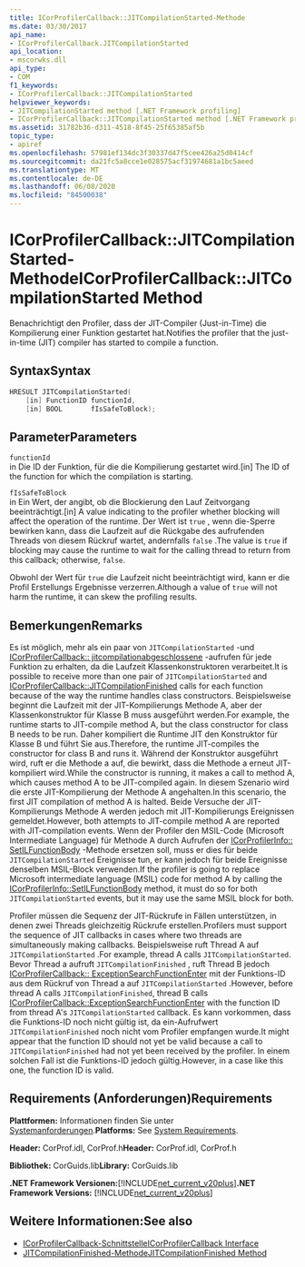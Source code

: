 ```yaml
---
title: ICorProfilerCallback::JITCompilationStarted-Methode
ms.date: 03/30/2017
api_name:
- ICorProfilerCallback.JITCompilationStarted
api_location:
- mscorwks.dll
api_type:
- COM
f1_keywords:
- ICorProfilerCallback::JITCompilationStarted
helpviewer_keywords:
- JITCompilationStarted method [.NET Framework profiling]
- ICorProfilerCallback::JITCompilationStarted method [.NET Framework profiling]
ms.assetid: 31782b36-d311-4518-8f45-25f65385af5b
topic_type:
- apiref
ms.openlocfilehash: 57981ef134dc3f30337d47f5cee426a25d0414cf
ms.sourcegitcommit: da21fc5a8cce1e028575acf31974681a1bc5aeed
ms.translationtype: MT
ms.contentlocale: de-DE
ms.lasthandoff: 06/08/2020
ms.locfileid: "84500038"
---
```

# <a name="icorprofilercallbackjitcompilationstarted-method"></a><span data-ttu-id="b58c4-102">ICorProfilerCallback::JITCompilationStarted-Methode</span><span class="sxs-lookup"><span data-stu-id="b58c4-102">ICorProfilerCallback::JITCompilationStarted Method</span></span>
<span data-ttu-id="b58c4-103">Benachrichtigt den Profiler, dass der JIT-Compiler (Just-in-Time) die Kompilierung einer Funktion gestartet hat.</span><span class="sxs-lookup"><span data-stu-id="b58c4-103">Notifies the profiler that the just-in-time (JIT) compiler has started to compile a function.</span></span>  
  
## <a name="syntax"></a><span data-ttu-id="b58c4-104">Syntax</span><span class="sxs-lookup"><span data-stu-id="b58c4-104">Syntax</span></span>  
  
```cpp  
HRESULT JITCompilationStarted(  
    [in] FunctionID functionId,  
    [in] BOOL       fIsSafeToBlock);  
```  
  
## <a name="parameters"></a><span data-ttu-id="b58c4-105">Parameter</span><span class="sxs-lookup"><span data-stu-id="b58c4-105">Parameters</span></span>  
 `functionId`  
 <span data-ttu-id="b58c4-106">in Die ID der Funktion, für die die Kompilierung gestartet wird.</span><span class="sxs-lookup"><span data-stu-id="b58c4-106">[in] The ID of the function for which the compilation is starting.</span></span>  
  
 `fIsSafeToBlock`  
 <span data-ttu-id="b58c4-107">in Ein Wert, der angibt, ob die Blockierung den Lauf Zeitvorgang beeinträchtigt.</span><span class="sxs-lookup"><span data-stu-id="b58c4-107">[in] A value indicating to the profiler whether blocking will affect the operation of the runtime.</span></span> <span data-ttu-id="b58c4-108">Der Wert ist `true` , wenn die-Sperre bewirken kann, dass die Laufzeit auf die Rückgabe des aufrufenden Threads von diesem Rückruf wartet, andernfalls `false` .</span><span class="sxs-lookup"><span data-stu-id="b58c4-108">The value is `true` if blocking may cause the runtime to wait for the calling thread to return from this callback; otherwise, `false`.</span></span>  
  
 <span data-ttu-id="b58c4-109">Obwohl der Wert für `true` die Laufzeit nicht beeinträchtigt wird, kann er die Profil Erstellungs Ergebnisse verzerren.</span><span class="sxs-lookup"><span data-stu-id="b58c4-109">Although a value of `true` will not harm the runtime, it can skew the profiling results.</span></span>  
  
## <a name="remarks"></a><span data-ttu-id="b58c4-110">Bemerkungen</span><span class="sxs-lookup"><span data-stu-id="b58c4-110">Remarks</span></span>  
 <span data-ttu-id="b58c4-111">Es ist möglich, mehr als ein paar von `JITCompilationStarted` -und [ICorProfilerCallback:: jitcompilationabgeschlossene](icorprofilercallback-jitcompilationfinished-method.md) -aufrufen für jede Funktion zu erhalten, da die Laufzeit Klassenkonstruktoren verarbeitet.</span><span class="sxs-lookup"><span data-stu-id="b58c4-111">It is possible to receive more than one pair of `JITCompilationStarted` and [ICorProfilerCallback::JITCompilationFinished](icorprofilercallback-jitcompilationfinished-method.md) calls for each function because of the way the runtime handles class constructors.</span></span> <span data-ttu-id="b58c4-112">Beispielsweise beginnt die Laufzeit mit der JIT-Kompilierungs Methode A, aber der Klassenkonstruktor für Klasse B muss ausgeführt werden.</span><span class="sxs-lookup"><span data-stu-id="b58c4-112">For example, the runtime starts to JIT-compile method A, but the class constructor for class B needs to be run.</span></span> <span data-ttu-id="b58c4-113">Daher kompiliert die Runtime JIT den Konstruktor für Klasse B und führt Sie aus.</span><span class="sxs-lookup"><span data-stu-id="b58c4-113">Therefore, the runtime JIT-compiles the constructor for class B and runs it.</span></span> <span data-ttu-id="b58c4-114">Während der Konstruktor ausgeführt wird, ruft er die Methode a auf, die bewirkt, dass die Methode a erneut JIT-kompiliert wird.</span><span class="sxs-lookup"><span data-stu-id="b58c4-114">While the constructor is running, it makes a call to method A, which causes method A to be JIT-compiled again.</span></span> <span data-ttu-id="b58c4-115">In diesem Szenario wird die erste JIT-Kompilierung der Methode A angehalten.</span><span class="sxs-lookup"><span data-stu-id="b58c4-115">In this scenario, the first JIT compilation of method A is halted.</span></span> <span data-ttu-id="b58c4-116">Beide Versuche der JIT-Kompilierungs Methode A werden jedoch mit JIT-Kompilierungs Ereignissen gemeldet.</span><span class="sxs-lookup"><span data-stu-id="b58c4-116">However, both attempts to JIT-compile method A are reported with JIT-compilation events.</span></span> <span data-ttu-id="b58c4-117">Wenn der Profiler den MSIL-Code (Microsoft Intermediate Language) für Methode A durch Aufrufen der [ICorProfilerInfo:: SetILFunctionBody](icorprofilerinfo-setilfunctionbody-method.md) -Methode ersetzen soll, muss er dies für beide `JITCompilationStarted` Ereignisse tun, er kann jedoch für beide Ereignisse denselben MSIL-Block verwenden.</span><span class="sxs-lookup"><span data-stu-id="b58c4-117">If the profiler is going to replace Microsoft intermediate language (MSIL) code for method A by calling the [ICorProfilerInfo::SetILFunctionBody](icorprofilerinfo-setilfunctionbody-method.md) method, it must do so for both `JITCompilationStarted` events, but it may use the same MSIL block for both.</span></span>  
  
 <span data-ttu-id="b58c4-118">Profiler müssen die Sequenz der JIT-Rückrufe in Fällen unterstützen, in denen zwei Threads gleichzeitig Rückrufe erstellen.</span><span class="sxs-lookup"><span data-stu-id="b58c4-118">Profilers must support the sequence of JIT callbacks in cases where two threads are simultaneously making callbacks.</span></span> <span data-ttu-id="b58c4-119">Beispielsweise ruft Thread A auf `JITCompilationStarted` .</span><span class="sxs-lookup"><span data-stu-id="b58c4-119">For example, thread A calls `JITCompilationStarted`.</span></span> <span data-ttu-id="b58c4-120">Bevor Thread a aufruft `JITCompilationFinished` , ruft Thread B jedoch [ICorProfilerCallback:: ExceptionSearchFunctionEnter](icorprofilercallback-exceptionsearchfunctionenter-method.md) mit der Funktions-ID aus dem Rückruf von Thread a auf `JITCompilationStarted` .</span><span class="sxs-lookup"><span data-stu-id="b58c4-120">However, before thread A calls `JITCompilationFinished`, thread B calls [ICorProfilerCallback::ExceptionSearchFunctionEnter](icorprofilercallback-exceptionsearchfunctionenter-method.md) with the function ID from thread A's `JITCompilationStarted` callback.</span></span> <span data-ttu-id="b58c4-121">Es kann vorkommen, dass die Funktions-ID noch nicht gültig ist, da ein-Aufrufwert `JITCompilationFinished` noch nicht vom Profiler empfangen wurde.</span><span class="sxs-lookup"><span data-stu-id="b58c4-121">It might appear that the function ID should not yet be valid because a call to `JITCompilationFinished` had not yet been received by the profiler.</span></span> <span data-ttu-id="b58c4-122">In einem solchen Fall ist die Funktions-ID jedoch gültig.</span><span class="sxs-lookup"><span data-stu-id="b58c4-122">However, in a case like this one, the function ID is valid.</span></span>  
  
## <a name="requirements"></a><span data-ttu-id="b58c4-123">Requirements (Anforderungen)</span><span class="sxs-lookup"><span data-stu-id="b58c4-123">Requirements</span></span>  
 <span data-ttu-id="b58c4-124">**Plattformen:** Informationen finden Sie unter [Systemanforderungen](../../get-started/system-requirements.md).</span><span class="sxs-lookup"><span data-stu-id="b58c4-124">**Platforms:** See [System Requirements](../../get-started/system-requirements.md).</span></span>  
  
 <span data-ttu-id="b58c4-125">**Header:** CorProf.idl, CorProf.h</span><span class="sxs-lookup"><span data-stu-id="b58c4-125">**Header:** CorProf.idl, CorProf.h</span></span>  
  
 <span data-ttu-id="b58c4-126">**Bibliothek:** CorGuids.lib</span><span class="sxs-lookup"><span data-stu-id="b58c4-126">**Library:** CorGuids.lib</span></span>  
  
 <span data-ttu-id="b58c4-127">**.NET Framework Versionen:**[!INCLUDE[net_current_v20plus](../../../../includes/net-current-v20plus-md.md)]</span><span class="sxs-lookup"><span data-stu-id="b58c4-127">**.NET Framework Versions:** [!INCLUDE[net_current_v20plus](../../../../includes/net-current-v20plus-md.md)]</span></span>  
  
## <a name="see-also"></a><span data-ttu-id="b58c4-128">Weitere Informationen:</span><span class="sxs-lookup"><span data-stu-id="b58c4-128">See also</span></span>

- [<span data-ttu-id="b58c4-129">ICorProfilerCallback-Schnittstelle</span><span class="sxs-lookup"><span data-stu-id="b58c4-129">ICorProfilerCallback Interface</span></span>](icorprofilercallback-interface.md)
- [<span data-ttu-id="b58c4-130">JITCompilationFinished-Methode</span><span class="sxs-lookup"><span data-stu-id="b58c4-130">JITCompilationFinished Method</span></span>](icorprofilercallback-jitcompilationfinished-method.md)

